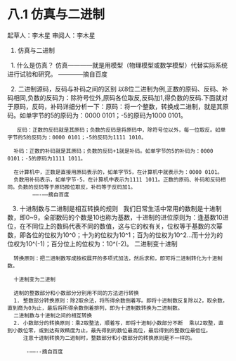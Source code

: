 # 八.1 仿真与二进制
起草人：李木星  审阅人：李木星


1. 仿真与二进制

   1. 什么是仿真？
       仿真————就是用模型（物理模型或数学模型）代替实际系统进行试验和研究。
       ————摘自百度
        
   2. 二进制源码，反码与补码之间的区别
       以8位二进制为例,正数的原码、反码、补码相同,负数的反码为：除符号位外,原码各位取反,反码加1,得负数的反码.下面就对于原码，反码，补码详细分析一下：原码：将一个整数，转换成二进制，就是其原码。如单字节的5的原码为：0000 0101；-5的原码为1000 0101。
       
       反码：正数的反码就是其原码；负数的反码是将原码中，除符号位以外，每一位取反。如单字节的5的反码为：0000 0101；-5的反码为1111 1010。

      补码：正数的补码就是其原码；负数的反码+1就是补码。如单字节的5的补码为：0000 0101；-5的原码为1111 1011。

      在计算机中，正数是直接用原码表示的，如单字节5，在计算机中就表示为：0000 0101。
      负数用补码表示，如单字节-5，在计算机中表示为1111 1011。正数的原码、补码和反码相同。负数的反码等于原码按位取反，补码等于反码加1。
            ——-——摘自百度
            
    3. 十进制数与二进制是相互转换的规则  
      我们日常生活中常用的数制是十进制数，即0~9，全部数码的个数是10也称为基数，十进制的进位原则为：逢基数10进位，在不同位上的数码代表不同的数值，这与它的权有关，位权等于基数的次幂数，即各位的位权为10^0；十为的位权为10^1；百为的位权为10^2…而十分为的位权为10^(-1)；百分位上的位权为：10^(-2)。
      二进制变十进制 
       
      转换原则：把二进制数写成按权展开的多项式加法，然后求和，即可将二进制转化为十进制数。

      十进制变为二进制
      
      进制的整数部分和小数部分分别用不同的方法进行转换
      1. 整数部分转换原则：除2取余法，将所得余数倒着写。即将十进制数反复除以2，取余数，直到商为0为止，最后将所得余数倒着排列，即为十进制数转换为二进制数。
      二进制数与十进制之间的相互转换
      2. 小数部分的转换原则：乘2取整法，顺着写，即将十进制小数部分不断  乘以2取整，直到小数位零，或到达有效精度为止，最先得到的数位最高位，最后得到的整数位最低位。
         注意十进制转换为二进制时，整数部分和小数部分的转换原则是不一样的。
    
          -——--摘自百度
